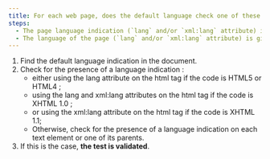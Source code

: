 ```yaml
---
title: For each web page, does the default language check one of these conditions?
steps:
  - The page language indication (`lang` and/or `xml:lang` attribute) is given for the `html` element.
  - The language of the page (`lang` and/or `xml:lang` attribute) is given for each text element or for one of the parent elements.
---
```


1. Find the default language indication in the document.
2. Check for the presence of a language indication :
   - either using the lang attribute on the html tag if the code is HTML5 or HTML4 ;
   - using the lang and xml:lang attributes on the html tag if the code is XHTML 1.0 ;
   - or using the xml:lang attribute on the html tag if the code is XHTML 1.1;
   - Otherwise, check for the presence of a language indication on each text element or one of its parents.
3. If this is the case, **the test is validated**.
